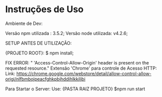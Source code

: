 # Instruções de Uso
Ambiente de Dev:

Versão npm utilizada : 3.5.2;
Versão node utilizada: v4.2.6;

SETUP ANTES DE UTILIZAÇÃO:

{PROJETO ROOT}: $ npm install;

FIX ERROR: " 'Access-Control-Allow-Origin' header is present on the requested resource."
Extensão 'Chrome' para controle de Acesso HTTP: 
Link: https://chrome.google.com/webstore/detail/allow-control-allow-origi/nlfbmbojpeacfghkpbjhddihlkkiljbi

Para Startar o Server:
Use: {PASTA RAIZ PROJETO} $npm run start
